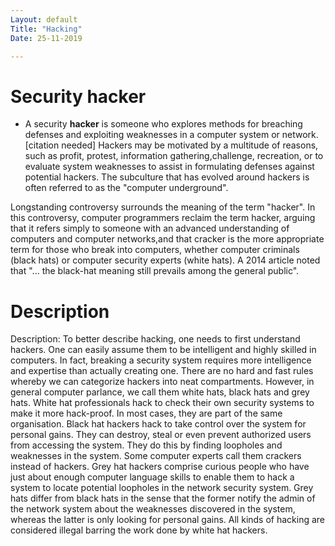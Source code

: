 ```yaml
---
Layout: default
Title: "Hacking"
Date: 25-11-2019

---
```


# Security hacker

- A security **hacker** is someone who explores methods for breaching defenses and exploiting weaknesses in a computer system or network.[citation needed] Hackers may be motivated by a multitude of reasons, such as profit, protest, information gathering,challenge, recreation, or to evaluate system weaknesses to assist in formulating defenses against potential hackers. The subculture that has evolved around hackers is often referred to as the "computer underground".

Longstanding controversy surrounds the meaning of the term "hacker". In this controversy, computer programmers reclaim the term hacker, arguing that it refers simply to someone with an advanced understanding of computers and computer networks,and that cracker is the more appropriate term for those who break into computers, whether computer criminals (black hats) or computer security experts (white hats). A 2014 article noted that "... the black-hat meaning still prevails among the general public".

# Description

Description: To better describe hacking, one needs to first understand hackers. One can easily assume them to be intelligent and highly skilled in computers. In fact, breaking a security system requires more intelligence and expertise than actually creating one. There are no hard and fast rules whereby we can categorize hackers into neat compartments. However, in general computer parlance, we call them white hats, black hats and grey hats. White hat professionals hack to check their own security systems to make it more hack-proof. In most cases, they are part of the same organisation. Black hat hackers hack to take control over the system for personal gains. They can destroy, steal or even prevent authorized users from accessing the system. They do this by finding loopholes and weaknesses in the system. Some computer experts call them crackers instead of hackers. Grey hat hackers comprise curious people who have just about enough computer language skills to enable them to hack a system to locate potential loopholes in the network security system. Grey hats differ from black hats in the sense that the former notify the admin of the network system about the weaknesses discovered in the system, whereas the latter is only looking for personal gains. All kinds of hacking are considered illegal barring the work done by white hat hackers.